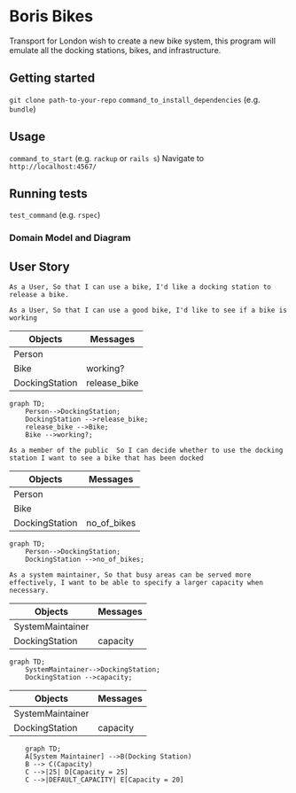 # Boris Bikes

Transport for London wish to create a new bike system, this program will emulate all the docking stations, bikes, and infrastructure.

## Getting started

`git clone path-to-your-repo`
`command_to_install_dependencies` (e.g. `bundle`)

## Usage

`command_to_start` (e.g. `rackup` or `rails s`)
Navigate to `http://localhost:4567/`

## Running tests

`test_command` (e.g. `rspec`)

### Domain Model and Diagram

## User Story

`As a User, So that I can use a bike, I'd like a docking station to release a bike.`

`As a User, So that I can use a good bike, I'd like to see if a bike is working`

|  Objects        |  Messages      |
| ----------      | -------------  | 
| Person          |                |
| Bike            | working?|
| DockingStation | release_bike   |

```mermaid
graph TD;
    Person-->DockingStation;
    DockingStation -->release_bike;
    release_bike -->Bike;
    Bike -->working?;
```

`As a member of the public 
So I can decide whether to use the docking station
I want to see a bike that has been docked`

|  Objects        |  Messages      |
| ----------      | -------------  | 
| Person          |                |
| Bike            | |
| DockingStation |  no_of_bikes  |

```mermaid
graph TD;
    Person-->DockingStation;
    DockingStation -->no_of_bikes;
```
   
`As a system maintainer,
So that busy areas can be served more effectively,
I want to be able to specify a larger capacity when necessary.`


|  Objects        |  Messages      |
| ----------      | -------------  | 
| SystemMaintainer |                |
| DockingStation  |  capacity  |

```mermaid
graph TD;
    SystemMaintainer-->DockingStation;
    DockingStation -->capacity;
```


|  Objects        |  Messages      |
| ----------      | -------------  | 
| SystemMaintainer |                |
| DockingStation  |  capacity  |

```mermaid
    graph TD;
    A[System Maintainer] -->B(Docking Station)
    B --> C(Capacity)
    C -->|25| D[Capacity = 25]
    C -->|DEFAULT_CAPACITY| E[Capacity = 20]
```